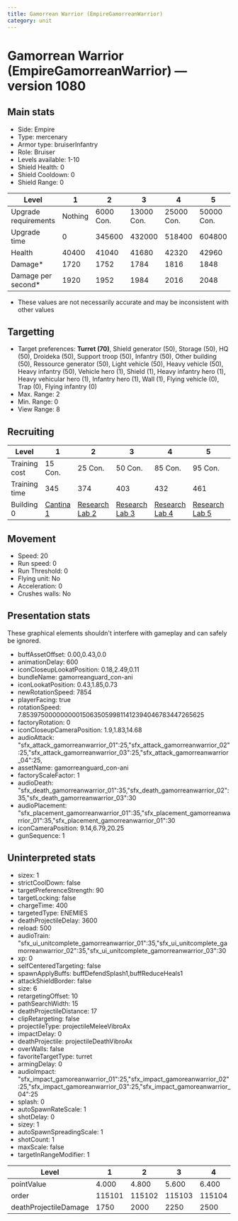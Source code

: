 ```yaml
---
title: Gamorrean Warrior (EmpireGamorreanWarrior)
category: unit
---
```


# Gamorrean Warrior (EmpireGamorreanWarrior) — version 1080

## Main stats

  * Side: Empire
  * Type: mercenary
  * Armor type: bruiserInfantry
  * Role: Bruiser
  * Levels available: 1-10
  * Shield Health: 0
  * Shield Cooldown: 0
  * Shield Range: 0

|Level               |1      |2        |3         |4         |5         |6         |7         |8          |9          |10         |
|--------------------|-------|---------|----------|----------|----------|----------|----------|-----------|-----------|-----------|
|Upgrade requirements|Nothing|6000 Con.|13000 Con.|25000 Con.|50000 Con.|75000 Con.|85000 Con.|135000 Con.|140000 Con.|190000 Con.|
|Upgrade time        |0      |345600   |432000    |518400    |604800    |691200    |777600    |864000     |950400     |1036800    |
|Health              |40400  |41040    |41680     |42320     |42960     |43600     |45520     |46800      |48080      |50000      |
|Damage*             |1720   |1752     |1784      |1816      |1848      |1880      |1976      |2040       |2104       |2200       |
|Damage per second*  |1920   |1952     |1984      |2016      |2048      |2080      |2176      |2240       |2304       |2400       |

* These values are not necessarily accurate and may be inconsistent with other values

## Targetting

  * Target preferences: **Turret (70)**, Shield generator (50), Storage (50), HQ (50), Droideka (50), Support troop (50), Infantry (50), Other building (50), Ressource generator (50), Light vehicle (50), Heavy vehicle (50), Heavy infantry (50), Vehicle hero (1), Shield (1), Heavy infantry hero (1), Heavy vehicular hero (1), Infantry hero (1), Wall (1), Flying vehicle (0), Trap (0), Flying infantry (0)
  * Max. Range: 2
  * Min. Range: 0
  * View Range: 8

## Recruiting

|Level        |1                                        |2                                      |3                                      |4                                      |5                                      |6                                      |7                                      |8                                      |9                                      |10                                      |
|-------------|-----------------------------------------|---------------------------------------|---------------------------------------|---------------------------------------|---------------------------------------|---------------------------------------|---------------------------------------|---------------------------------------|---------------------------------------|----------------------------------------|
|Training cost|15 Con.                                  |25 Con.                                |50 Con.                                |85 Con.                                |95 Con.                                |145 Con.                               |190 Con.                               |265 Con.                               |360 Con.                               |720 Con.                                |
|Training time|345                                      |374                                    |403                                    |432                                    |461                                    |490                                    |519                                    |548                                    |577                                    |600                                     |
|Building 0   |[Cantina 1](empireContrabandCantina.html)|[Research Lab 2](empireOffenseLab.html)|[Research Lab 3](empireOffenseLab.html)|[Research Lab 4](empireOffenseLab.html)|[Research Lab 5](empireOffenseLab.html)|[Research Lab 6](empireOffenseLab.html)|[Research Lab 7](empireOffenseLab.html)|[Research Lab 8](empireOffenseLab.html)|[Research Lab 9](empireOffenseLab.html)|[Research Lab 10](empireOffenseLab.html)|

## Movement

  * Speed: 20
  * Run speed: 0
  * Run Threshold: 0
  * Flying unit: No
  * Acceleration: 0
  * Crushes walls: No

## Presentation stats

These graphical elements shouldn't interfere with gameplay and can safely be ignored.

  * buffAssetOffset: 0.00,0.43,0.0
  * animationDelay: 600
  * iconCloseupLookatPosition: 0.18,2.49,0.11
  * bundleName: gamorreanguard_con-ani
  * iconLookatPosition: 0.43,1.85,0.73
  * newRotationSpeed: 7854
  * playerFacing: true
  * rotationSpeed: 7.8539750000000001506350599811412394046783447265625
  * factoryRotation: 0
  * iconCloseupCameraPosition: 1.9,1.83,14.68
  * audioAttack: "sfx_attack_gamorreanwarrior_01":25,"sfx_attack_gamorreanwarrior_02":25,"sfx_attack_gamorreanwarrior_03":25,"sfx_attack_gamorreanwarrior_04":25,
  * assetName: gamorreanguard_con-ani
  * factoryScaleFactor: 1
  * audioDeath: "sfx_death_gamorreanwarrior_01":35,"sfx_death_gamorreanwarrior_02":35,"sfx_death_gamorreanwarrior_03":30
  * audioPlacement: "sfx_placement_gamorreanwarrior_01":35,"sfx_placement_gamorreanwarrior_01":35,"sfx_placement_gamorreanwarrior_01":30
  * iconCameraPosition: 9.14,6.79,20.25
  * gunSequence: 1

## Uninterpreted stats

  * sizex: 1
  * strictCoolDown: false
  * targetPreferenceStrength: 90
  * targetLocking: false
  * chargeTime: 400
  * targetedType: ENEMIES
  * deathProjectileDelay: 3600
  * reload: 500
  * audioTrain: "sfx_ui_unitcomplete_gamorreanwarrior_01":35,"sfx_ui_unitcomplete_gamorreanwarrior_02":35,"sfx_ui_unitcomplete_gamorreanwarrior_03":30
  * xp: 0
  * selfCenteredTargeting: false
  * spawnApplyBuffs: buffDefendSplash1,buffReduceHeals1
  * attackShieldBorder: false
  * size: 6
  * retargetingOffset: 10
  * pathSearchWidth: 15
  * deathProjectileDistance: 17
  * clipRetargeting: false
  * projectileType: projectileMeleeVibroAx
  * impactDelay: 0
  * deathProjectile: projectileDeathVibroAx
  * overWalls: false
  * favoriteTargetType: turret
  * armingDelay: 0
  * audioImpact: "sfx_impact_gamoreanwarrior_01":25,"sfx_impact_gamoreanwarrior_02":25,"sfx_impact_gamoreanwarrior_03":25,"sfx_impact_gamoreanwarrior_04":25
  * splash: 0
  * autoSpawnRateScale: 1
  * shotDelay: 0
  * sizey: 1
  * autoSpawnSpreadingScale: 1
  * shotCount: 1
  * maxScale: false
  * targetInRangeModifier: 1

|Level                |1     |2     |3     |4     |5     |6     |7     |8     |9     |10    |
|---------------------|------|------|------|------|------|------|------|------|------|------|
|pointValue           |4.000 |4.800 |5.600 |6.400 |7.200 |8.000 |8.800 |9.600 |10.400|12.000|
|order                |115101|115102|115103|115104|115105|115106|115107|115108|115109|115110|
|deathProjectileDamage|1750  |2000  |2250  |2500  |2750  |3000  |3250  |3500  |3750  |4000  |

